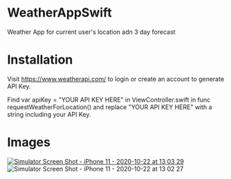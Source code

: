 # WeatherAppSwift
Weather App for current user's location adn 3 day forecast

# Installation

Visit https://www.weatherapi.com/ to login or create an account to generate API Key.

Find var apiKey = "YOUR API KEY HERE" in ViewController.swift in func requestWeatherForLocation() and replace "YOUR API KEY HERE" with a string including your API Key.


# Images

[
![Simulator Screen Shot - iPhone 11 - 2020-10-22 at 13 03 29](https://user-images.githubusercontent.com/63889477/96925592-3fd55800-1469-11eb-91b7-400d52bed843.png)
](url)
![Simulator Screen Shot - iPhone 11 - 2020-10-22 at 13 02 27](https://user-images.githubusercontent.com/63889477/96925718-70b58d00-1469-11eb-993a-b251721900bc.png)

